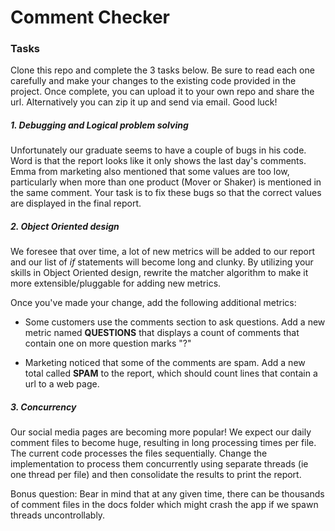 # Comment Checker


### Tasks
Clone this repo and complete the 3 tasks below. Be sure to read each one carefully and make your changes to the existing code provided in the project. Once complete, you can upload it to your own repo and share the url. Alternatively you can zip it up and send via email. Good luck!

##### 1. Debugging and Logical problem solving

Unfortunately our graduate seems to have a couple of bugs in his code. Word is that the report looks like it only shows the last day's comments. Emma from marketing also mentioned that some values are too low, particularly when more than one product (Mover or Shaker) is mentioned in the same comment. Your task is to fix these bugs so that the correct values are displayed in the final report.

##### 2. Object Oriented design

We foresee that over time, a lot of new metrics will be added to our report and our list of *if* statements will become long and clunky. By utilizing your skills in Object Oriented design, rewrite the matcher algorithm to make it more extensible/pluggable for adding new metrics.

Once you've made your change, add the following additional metrics:

  - Some customers use the comments section to ask questions. Add a new metric named **QUESTIONS** that displays a count of comments that contain one on more question marks "?"

  - Marketing noticed that some of the comments are spam. Add a new total called **SPAM** to the report, which should count lines that contain a url to a web page.
 
##### 3. Concurrency

Our social media pages are becoming more popular! We expect our daily comment files to become huge, resulting in long processing times per file. The current code processes the files sequentially. Change the implementation to process them concurrently using separate threads (ie one thread per file) and then consolidate the results to print the report.

Bonus question: Bear in mind that at any given time, there can be thousands of comment files in the docs folder which might crash the app if we spawn threads uncontrollably.
